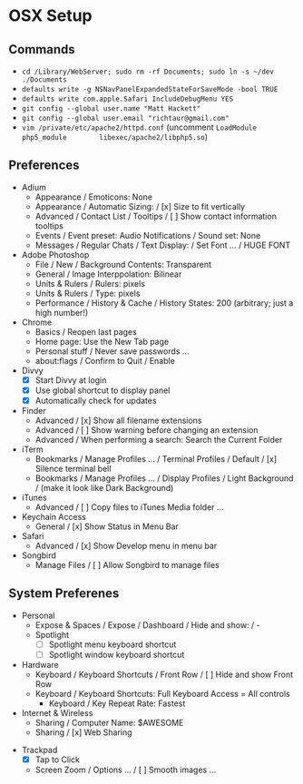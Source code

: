 # OSX Setup

## Commands

* `cd /Library/WebServer; sudo rm -rf Documents; sudo ln -s ~/dev ./Documents`
* `defaults write -g NSNavPanelExpandedStateForSaveMode -bool TRUE`
* `defaults write com.apple.Safari IncludeDebugMenu YES`
* `git config --global user.name "Matt Hackett"`
* `git config --global user.email "richtaur@gmail.com"`
* `vim /private/etc/apache2/httpd.conf` (uncomment `LoadModule php5_module        libexec/apache2/libphp5.so`)

## Preferences

* Adium
	- Appearance / Emoticons: None
	- Appearance / Automatic Sizing: / [x] Size to fit vertically
	- Advanced / Contact List / Tooltips / [ ] Show contact information tooltips
	- Events / Event preset: Audio Notifications / Sound set: None
	- Messages / Regular Chats / Text Display: / Set Font … / HUGE FONT
* Adobe Photoshop
	- File / New / Background Contents: Transparent
	- General / Image Interppolation: Bilinear
	- Units &amp; Rulers / Rulers: pixels
	- Units &amp; Rulers / Type: pixels
	- Performance / History &amp; Cache / History States: 200 (arbitrary; just a high number!)
* Chrome
	- Basics / Reopen last pages
	- Home page: Use the New Tab page
	- Personal stuff / Never save passwords …
	- about:flags / Confirm to Quit / Enable
* Divvy
	- [x] Start Divvy at login
	- [x] Use global shortcut to display panel
	- [x] Automatically check for updates
* Finder
	- Advanced / [x] Show all filename extensions
	- Advanced / [ ] Show warning before changing an extension
	- Advanced / When performing a search: Search the Current Folder
* iTerm
	- Bookmarks / Manage Profiles … / Terminal Profiles / Default / [x] Silence terminal bell
	- Bookmarks / Manage Profiles … / Display Profiles / Light Background / (make it look like Dark Background)
* iTunes
	- Advanced / [ ] Copy files to iTunes Media folder …
* Keychain Access
	- General / [x] Show Status in Menu Bar
* Safari
	- Advanced / [x] Show Develop menu in menu bar
* Songbird
	- Manage Files / [ ] Allow Songbird to manage files

## System Preferenes

* Personal
	- Expose & Spaces / Expose / Dashboard / Hide and show: / -
	- Spotlight
		* [ ] Spotlight menu keyboard shortcut
		* [ ] Spotlight window keyboard shortcut
* Hardware
	- Keyboard / Keyboard Shortcuts / Front Row / [ ] Hide and show Front Row
	- Keyboard / Keyboard Shortcuts: Full Keyboard Access = All controls
		* Keyboard / Key Repeat Rate: Fastest
* Internet & Wireless
	- Sharing / Computer Name: $AWESOME
	- Sharing / [x] Web Sharing
- Trackpad
	* [x] Tap to Click
	* Screen Zoom / Options … / [ ] Smooth images …
